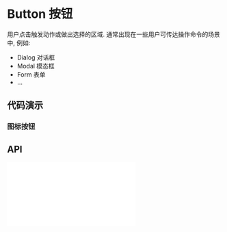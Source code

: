 # Button 按钮

用户点击触发动作或做出选择的区域. 通常出现在一些用户可传达操作命令的场景中, 例如:

- Dialog 对话框
- Modal 模态框
- Form 表单
- ...

## 代码演示

<code src="../../packages/wonder-ui/src/Button/demo/buttons.tsx"></code>

<code src="../../packages/wonder-ui/src/Button/demo/button-tags.tsx"></code>

<code src="../../packages/wonder-ui/src/Button/demo/outline-buttons.tsx"></code>

<code src="../../packages/wonder-ui/src/Button/demo/text-buttons.tsx"></code>

<code src="../../packages/wonder-ui/src/Button/demo/button-shape.tsx"></code>

<code src="../../packages/wonder-ui/src/Button/demo/button-size.tsx"></code>

<code src="../../packages/wonder-ui/src/Button/demo/button-block.tsx"></code>

<code src="../../packages/wonder-ui/src/Button/demo/button-disabled.tsx"></code>

### 图标按钮

<code src="../../packages/wonder-ui/src/IconButton/demo/demo1.tsx"></code>

## API

<embed src="../../packages/wonder-ui/src/Button/index.md"></embed>


